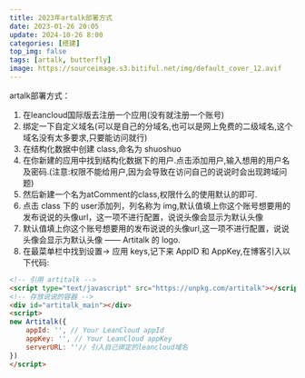 ```yaml
---
title: 2023年artalk部署方式
date: 2023-01-26 20:05
update: 2024-10-26 8:00
categories: [搭建]
top_img: false
tags: [artalk, butterfly]
image: https://sourceimage.s3.bitiful.net/img/default_cover_12.avif
---
```


artalk部署方式：
1. 在leancloud国际版去注册一个应用(没有就注册一个账号)
2. 绑定一下自定义域名(可以是自己的分域名,也可以是网上免费的二级域名,这个域名没有太多要求,只要能访问就行)
3. 在结构化数据中创建 class,命名为 shuoshuo
4. 在你新建的应用中找到结构化数据下的用户.点击添加用户,输入想用的用户名及密码.(注意:权限不能给用户,因为会导致在访问自己的说说时会出现跨域问题)
5. 然后新建一个名为atComment的class,权限什么的使用默认的即可.
6. 点击 class 下的 user添加列，列名称为 img,默认值填上你这个账号想要用的发布说说的头像url，这一项不进行配置，说说头像会显示为默认头像
7. 默认值填上你这个账号想要用的发布说说的头像url,这一项不进行配置，说说头像会显示为默认头像 —— Artitalk 的 logo.
8. 在最菜单栏中找到设置-> 应用 keys,记下来 AppID 和 AppKey,在博客引入以下代码:
``` HTML
<!-- 引用 artitalk -->
<script type="text/javascript" src="https://unpkg.com/artitalk"></script>
<!-- 存放说说的容器 -->
<div id="artitalk_main"></div>
<script>
new Artitalk({
    appId: '', // Your LeanCloud appId
    appKey: '', // Your LeanCloud appKey
    serverURL: ''// 引入自己绑定的leancloud域名
})
</script>
```
